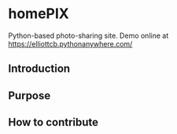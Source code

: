# homePIX
Python-based photo-sharing site. Demo online at https://elliottcb.pythonanywhere.com/

## Introduction
 
## Purpose
 
## How to contribute
